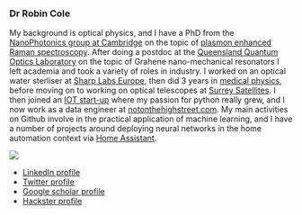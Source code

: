 ### Dr Robin Cole

My background is optical physics, and I have a PhD from the [NanoPhotonics group at Cambridge](https://www.np.phy.cam.ac.uk/) on the topic of [plasmon enhanced Raman spectroscopy](https://en.wikipedia.org/wiki/Surface-enhanced_Raman_spectroscopy). After doing a postdoc at the [Queensland Quantum Optics Laboratory](http://www.physics.uq.edu.au/QOlab/) on the topic of Grahene nano-mechanical resonators I left academia and took a variety of roles in industry. I worked on an optical water sterliser at [Sharp Labs Europe](https://www.sle.sharp.co.uk/), then did 3 years in [medical physics](https://en.wikipedia.org/wiki/Medical_physics), before moving on to working on optical telescopes at [Surrey Satellites](https://www.sstl.co.uk/). I then joined an [IOT start-up](https://www.blockdox.com/) where my passion for python really grew, and I now work as a data engineer at [notonthehighstreet.com](https://www.notonthehighstreet.com/). My main activities on Github involve in the practical application of machine learning, and I have a number of projects around deploying neural networks in the home automation context via [Home Assistant](https://www.home-assistant.io/).

<img src="https://github-readme-stats.vercel.app/api?username=robmarkcole&&show_icons=true&title_color=ffffff&icon_color=bb2acf&text_color=daf7dc&bg_color=191919">

* [LinkedIn profile](https://www.linkedin.com/in/robmarkcole/)
* [Twitter profile](https://twitter.com/robmarkcole)
* [Google scholar profile](https://scholar.google.com/citations?user=oHe5ozwAAAAJ&hl=en)
* [Hackster profile](https://www.hackster.io/robin-cole)